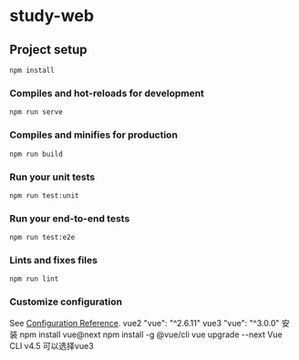 # study-web

## Project setup
```
npm install
```

### Compiles and hot-reloads for development
```
npm run serve
```

### Compiles and minifies for production
```
npm run build
```

### Run your unit tests
```
npm run test:unit
```

### Run your end-to-end tests
```
npm run test:e2e
```

### Lints and fixes files
```
npm run lint
```

### Customize configuration
See [Configuration Reference](https://cli.vuejs.org/config/).
vue2
"vue": "^2.6.11"
vue3
"vue": "^3.0.0"
安装
npm install vue@next
npm install -g @vue/cli
vue upgrade --next
 Vue CLI v4.5 可以选择vue3